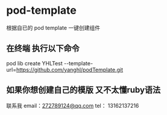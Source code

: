 pod-template
============

根据自已的 pod template 一键创建组件

## 在终端 执行以下命令

pod lib create YHLTest --template-url=https://github.com/yanghl/podTemplate.git


## 如果你想创建自己的模版 又不太懂ruby语法
 
 
 联系我 
 email：272789124@qq.com
 tel：    13162137216
 
